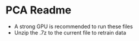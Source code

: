 # PCA Readme
- A strong GPU is recommended to run these files
- Unzip the .7z to the current file to retrain data

